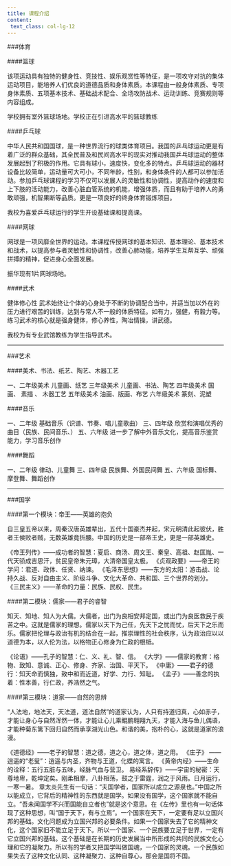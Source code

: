 ```yaml
---
title: 课程介绍
content:
 text_class: col-lg-12
---
```


###体育

####篮球

该项运动具有独特的健身性、竞技性、娱乐观赏性等特征，是一项攻守对抗的集体运动项目，能培养人们优良的道德品质和身体素质。本课程由一般身体素质、专项身体素质、五项基本技术、基础战术配合、全场攻防战术、运动训练、竞赛规则等内容组成。

学校拥有室外篮球场地。学校正在引进高水平的篮球教练

####乒乓球

中华人民共和国国球，是一种世界流行的球类体育项目。我国的乒乓球运动更是有着广泛的群众基础，其全民普及和民间高水平的现实对推动我国乒乓球运动的整体发展起到了积极的作用。它具有球小，速度快，变化多的特点。乒乓球运动的器材设备比较简单，运动量可大可小，不同年龄，性别，和身体条件的人都可以参加活动。参加乒乓球课程的学习不仅可以发展人的灵敏性和协调性，提高动作的速度和上下肢的活动能力，改善心脏血管系统的机能，增强体质，而且有助于培养人的勇敢顽强，机智果断等品质。更是一项良好的终身体育锻炼项目。

我校为喜爱乒乓球运行的学生开设基础课和提高课。

####网球

网球是一项风靡全世界的运动。本课程传授网球的基本知识、基本理论、基本技术和战术，以提高参与者灵敏性和协调性，改善心肺功能，培养学生互帮互学、顽强拼搏的精神，促进身心全面发展。

振华现有1片网球场地。

####武术

健体修心性 武术始终让个体的心身处于不断的协调配合当中，并适当加以外在的压力进行艰苦的训练，达到与常人不一般的体质特征。如有力，强健，有毅力等。练习武术的核心就是强身健体，修心养性，陶冶情操，讲武德。

我校为有专业武馆教练为学生指导武术。

----

###艺术

####美术、书法、纸艺、陶艺、木器工艺

一、二年级美术 儿童画、纸艺
三年级美术 儿童画、书法、陶艺
四年级美术 国画、 素描 、 木器工艺
五年级美术 油画、版画、布艺
六年级美术 篆刻、泥塑

####音乐

一、二年级 基础音乐（识谱、节奏、唱儿童歌曲）
三、四年级 欣赏和演唱优秀的曲目（民族、民间音乐、）
五、六年级 进一步了解中外音乐文化，提高音乐鉴赏能力，学习音乐创作

####舞蹈

一、二年级 律动、儿童舞
三、四年级 民族舞、外国民间舞
五、六年级 国标舞、摩登舞、舞蹈创作

---

###国学

####第一个模块：帝王——英雄的抱负

自三皇五帝以来，周秦汉唐英雄辈出，五代十国豪杰并起，宋元明清此起彼伏，胜者王侯败者贼，无数英雄竟折腰。中国的历史是一部帝王史，更是一部英雄史。

《帝王列传》——成功者的智慧：夏启、商汤、周文王、秦皇、高祖、赵匡胤、一代天骄成吉思汗，贫民皇帝朱元璋，大清帝国皇太极。
《贞观政要》——帝王的学问：君道、政体、任贤、纳谏。
《毛泽东思想》——东方的太阳：游击战、论持久战、反对自由主义、阶级斗争、文化大革命、共和国、三个世界的划分。
《三民主义》——革命的力量：民族、民权、民生。

####第二模块：儒家——君子的睿智

知天、知地、知人为大儒。大儒者，出门为良相安邦定国，或出门为良医救民于疾苦之中。这就是儒家的理想。儒家以天下为己任，先天下之忧而忧，后天下之乐而乐。儒家把伦理与政治有机的结合在一起，推崇理性的社会秩序，认为政治应以以道德为本，以人伦为法，以格物正心修身为仁政的根柢。

《论语》——孔子的智慧：仁、义、礼、智、信。
《大学》——儒家的教育：格物、致知、意诚、正心、修身、齐家、治国、平天下。
《中庸》——君子的德行：知天命而慎独，致中和而近道，好学、力行、知耻。
《孟子》——善念的执着：性本善，行仁政，养浩然之气。

####第三模块：道家——自然的思辨

“人法地，地法天，天法道，道法自然”的道家认为，人只有持道归真，心如赤子，才能让身心与自然浑然一体，才能让心儿乘鲲鹏翱翔九天，才能入海与鱼儿偶语，才能种菊东篱下回归自然而承享湖光山色。和谐的美，抱朴的心，这就是道家的浪漫。

《道德经》——老子的智慧：道之德，道之心，道之体，道之用。
《庄子》 ——逍遥的“老叟”：逍遥与内圣，齐物与王道，化蝶的寓言。
《黄帝内经》——生命的诠释：五行五脏与五味，经脉气血与营卫。
易经系辞传》——宇宙的秘密：天尊地卑，乾坤定矣。刚柔相摩，八卦相荡，鼓之于雷霆，润之于风雨。日月运行，一寒一暑。
章太炎先生有一句话：“夫国学者，国家所以成立之源泉也。”中国之所以能成立，它背后的精神性的东西就是国学。如果没有国学，这个国家就不能自立。“吾未闻国学不兴而国能自立者也”就是这个意思。在《左传》里也有一句话体现了这种思想，叫“国于天下，有与立焉”。一个国家在天下，一定要有足以立国兴邦的基础。文化问题成为立国兴邦的必要条件。如果一个国家失去了它的精神文化，这个国家旧不能立足于天下。所以一个国家、一个民族要立足于世界，一定有它立国兴邦的基础。这个基础是在长期的历史发展当中所形成的共同的民族文化心理和它的凝聚力。所以有的学者又把国学叫做国魂，一个国家的灵魂。一个民族如果失去了这种文化认同、这种凝聚力、这种自尊心，那会是国将不国。